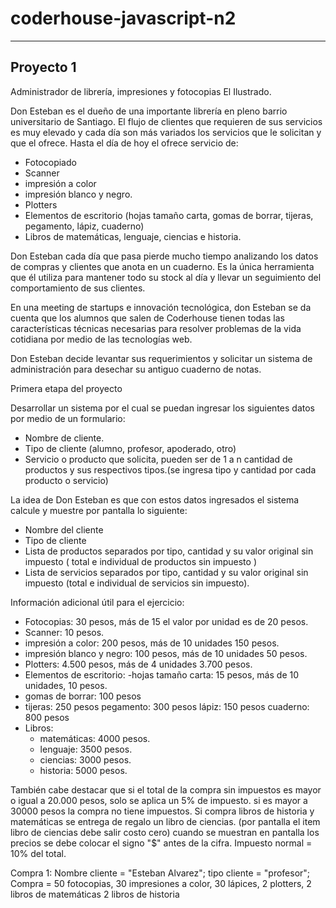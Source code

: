 # coderhouse-javascript-n2

_______________________________________________________________________________
## Proyecto 1
Administrador de librería, impresiones y fotocopias El Ilustrado.

Don Esteban es el dueño de una importante librería en pleno barrio universitario de Santiago. El flujo de clientes que requieren de sus servicios es muy elevado y cada día son más variados los servicios que le solicitan y que el ofrece.
Hasta el día de hoy el ofrece servicio de:
- Fotocopiado
- Scanner
- impresión a color
- impresión blanco y negro.
- Plotters
- Elementos de escritorio (hojas tamaño carta, gomas de borrar, tijeras, pegamento, lápiz, cuaderno)
- Libros de matemáticas, lenguaje, ciencias e historia.

Don Esteban cada día que pasa pierde mucho tiempo analizando los datos de compras y clientes que anota en un cuaderno. Es la única herramienta que él utiliza para mantener todo su stock al día y llevar un seguimiento del comportamiento de sus clientes.

En una meeting de startups e innovación tecnológica, don Esteban se da cuenta que los alumnos que salen de Coderhouse tienen todas las características técnicas necesarias para resolver problemas de la vida cotidiana por medio de las tecnologías web.

Don Esteban decide levantar sus requerimientos y solicitar un sistema de administración para desechar su antiguo cuaderno de notas.

Primera etapa del proyecto

Desarrollar un sistema por el cual se puedan ingresar los siguientes datos por medio de un formulario:
- Nombre de cliente.
- Tipo de cliente (alumno, profesor, apoderado, otro)
- Servicio o producto que solicita, pueden ser de 1 a n cantidad de productos y sus respectivos tipos.(se ingresa tipo y cantidad por cada producto o servicio)

La idea de Don Esteban es que con estos datos ingresados el sistema calcule y muestre por pantalla lo siguiente:

- Nombre del cliente
- Tipo de cliente
- Lista de productos separados por tipo, cantidad y su valor original sin impuesto ( total e individual de productos sin impuesto )
- Lista de servicios separados por tipo, cantidad y su valor original sin impuesto (total e individual de servicios sin impuesto).

Información adicional útil para el ejercicio:

- Fotocopias: 30 pesos, más de 15 el valor por unidad es de 20 pesos.
- Scanner: 10 pesos.
- impresión a color:  200 pesos, más de 10 unidades 150 pesos.
- impresión blanco y negro: 100 pesos, más de 10 unidades  50 pesos.
- Plotters: 4.500 pesos, más de 4 unidades 3.700 pesos.
- Elementos de escritorio:
  -hojas tamaño carta: 15 pesos, más de 10 unidades, 10 pesos.
- gomas de borrar: 100 pesos
- tijeras: 250 pesos
  pegamento: 300 pesos
lápiz: 150 pesos
cuaderno: 800 pesos
- Libros:
   - matemáticas: 4000 pesos.
   - lenguaje: 3500 pesos.
   - ciencias: 3000 pesos.
   - historia: 5000 pesos.

También cabe destacar que si el total de la compra sin impuestos es mayor o igual a 20.000 pesos, solo se aplica un 5% de impuesto. si es mayor a 30000 pesos la compra no tiene impuestos.
Si compra libros de historia y matemáticas se entrega de regalo un libro de ciencias. (por pantalla el item libro de ciencias debe salir costo cero)
cuando se muestran en pantalla los precios se debe colocar el signo "$" antes de la cifra.
Impuesto normal = 10% del total.



Compra 1:
Nombre cliente = "Esteban Alvarez";
tipo cliente = "profesor";
Compra =
50 fotocopias,
30 impresiones a color,
30 lápices,
2 plotters,
2 libros de matemáticas
2 libros de historia
